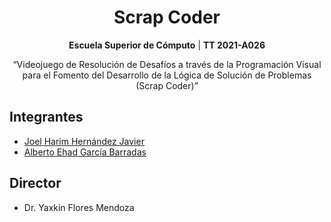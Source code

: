 <h1 align="center">Scrap Coder</h1>

<p align="center"><b>Escuela Superior de Cómputo</b> | <b>TT 2021-A026</b></p>
<p align="center">“Videojuego de Resolución de Desafíos a través de la Programación Visual para el Fomento del Desarrollo de la Lógica de Solución de Problemas (Scrap Coder)”</p>

## Integrantes

-   [Joel Harim Hernández Javier](https://github.com/JoelHernandez343)
-   [Alberto Ehad García Barradas](https://github.com/Ehad46)

## Director

-   Dr. Yaxkin Flores Mendoza
